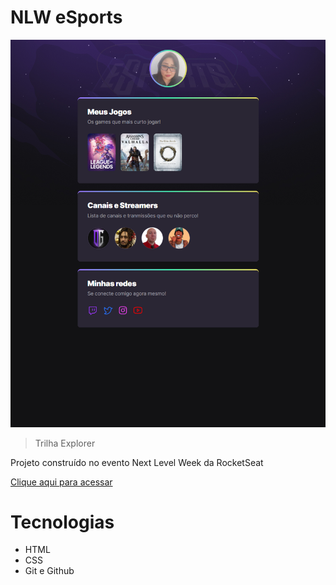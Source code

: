 # NLW eSports 

![previwer](./.github/preview.png)

> Trilha Explorer

Projeto construído no evento Next Level Week da RocketSeat

[Clique aqui para acessar](https://anaahrens.github.io/nlwesports)

# Tecnologias

- HTML
- CSS
- Git e Github